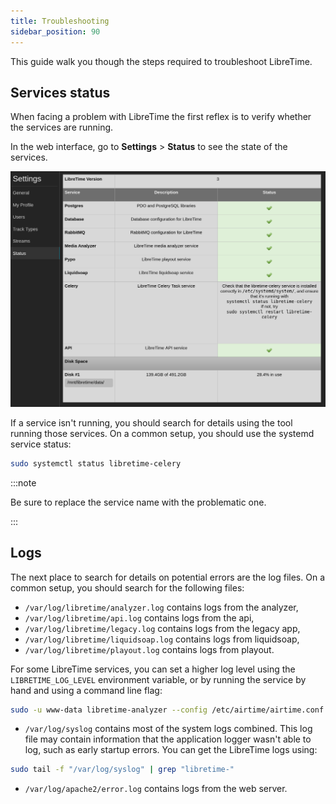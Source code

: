 ```yaml
---
title: Troubleshooting
sidebar_position: 90
---
```


This guide walk you though the steps required to troubleshoot LibreTime.

## Services status

When facing a problem with LibreTime the first reflex is to verify whether the services are running.

In the web interface, go to **Settings** > **Status** to see the state of the services.

![](./troubleshooting-status-page.png)

If a service isn't running, you should search for details using the tool running those services.
On a common setup, you should use the systemd service status:

```bash
sudo systemctl status libretime-celery
```

:::note

Be sure to replace the service name with the problematic one.

:::

## Logs

The next place to search for details on potential errors are the log files.
On a common setup, you should search for the following files:

- `/var/log/libretime/analyzer.log` contains logs from the analyzer,
- `/var/log/libretime/api.log` contains logs from the api,
- `/var/log/libretime/legacy.log` contains logs from the legacy app,
- `/var/log/libretime/liquidsoap.log` contains logs from liquidsoap,
- `/var/log/libretime/playout.log` contains logs from playout.

For some LibreTime services, you can set a higher log level using the `LIBRETIME_LOG_LEVEL` environment variable, or by running the service by hand and using a command line flag:

```bash
sudo -u www-data libretime-analyzer --config /etc/airtime/airtime.conf --log-level debug
```

- `/var/log/syslog` contains most of the system logs combined. This log file may contain information that the application logger wasn't able to log, such as early startup errors. You can get the LibreTime logs using:

```bash
sudo tail -f "/var/log/syslog" | grep "libretime-"
```

- `/var/log/apache2/error.log` contains logs from the web server.
